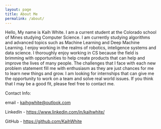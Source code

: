 ```yaml
---
layout: page
title: About Me
permalink: /about/
---
```


Hello, My name is Kaih White. I am a current student at the Colorado school of Mines
studying Computer Science. I am currently studying algorithms and advanced topics such
as Machine Learning and Deep Machine Learning. I enjoy working in the realms of robotics,
inteligence systems and data science. I thoroughly enjoy working in CS because the field
is brimming with opportunities to help create products that can help and improve the lives
of many people. The challenges that I face with each new problem statement fill me with
enthusiasm as they are just chances for me to learn new things and grow. I am looking for
internships that can give me the opportunity to work on a team and solve real world issues.
If you think that I may be a good fit, please feel free to contact me.

Contact Info:

email - kaihgwhite@outlook.com

LinkedIn - https://www.linkedin.com/in/kaihwhite/

GitHub - https://github.com/KaihWhite